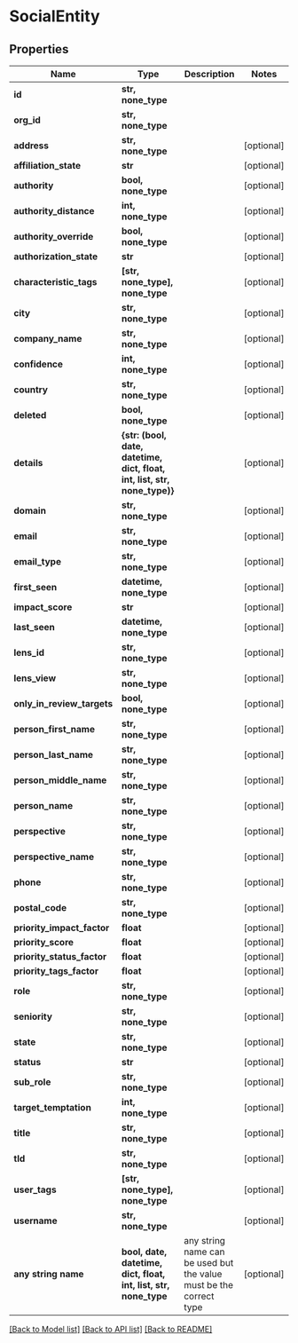 # SocialEntity


## Properties
Name | Type | Description | Notes
------------ | ------------- | ------------- | -------------
**id** | **str, none_type** |  | 
**org_id** | **str, none_type** |  | 
**address** | **str, none_type** |  | [optional] 
**affiliation_state** | **str** |  | [optional] 
**authority** | **bool, none_type** |  | [optional] 
**authority_distance** | **int, none_type** |  | [optional] 
**authority_override** | **bool, none_type** |  | [optional] 
**authorization_state** | **str** |  | [optional] 
**characteristic_tags** | **[str, none_type], none_type** |  | [optional] 
**city** | **str, none_type** |  | [optional] 
**company_name** | **str, none_type** |  | [optional] 
**confidence** | **int, none_type** |  | [optional] 
**country** | **str, none_type** |  | [optional] 
**deleted** | **bool, none_type** |  | [optional] 
**details** | **{str: (bool, date, datetime, dict, float, int, list, str, none_type)}** |  | [optional] 
**domain** | **str, none_type** |  | [optional] 
**email** | **str, none_type** |  | [optional] 
**email_type** | **str, none_type** |  | [optional] 
**first_seen** | **datetime, none_type** |  | [optional] 
**impact_score** | **str** |  | [optional] 
**last_seen** | **datetime, none_type** |  | [optional] 
**lens_id** | **str, none_type** |  | [optional] 
**lens_view** | **str, none_type** |  | [optional] 
**only_in_review_targets** | **bool, none_type** |  | [optional] 
**person_first_name** | **str, none_type** |  | [optional] 
**person_last_name** | **str, none_type** |  | [optional] 
**person_middle_name** | **str, none_type** |  | [optional] 
**person_name** | **str, none_type** |  | [optional] 
**perspective** | **str, none_type** |  | [optional] 
**perspective_name** | **str, none_type** |  | [optional] 
**phone** | **str, none_type** |  | [optional] 
**postal_code** | **str, none_type** |  | [optional] 
**priority_impact_factor** | **float** |  | [optional] 
**priority_score** | **float** |  | [optional] 
**priority_status_factor** | **float** |  | [optional] 
**priority_tags_factor** | **float** |  | [optional] 
**role** | **str, none_type** |  | [optional] 
**seniority** | **str, none_type** |  | [optional] 
**state** | **str, none_type** |  | [optional] 
**status** | **str** |  | [optional] 
**sub_role** | **str, none_type** |  | [optional] 
**target_temptation** | **int, none_type** |  | [optional] 
**title** | **str, none_type** |  | [optional] 
**tld** | **str, none_type** |  | [optional] 
**user_tags** | **[str, none_type], none_type** |  | [optional] 
**username** | **str, none_type** |  | [optional] 
**any string name** | **bool, date, datetime, dict, float, int, list, str, none_type** | any string name can be used but the value must be the correct type | [optional]

[[Back to Model list]](../README.md#documentation-for-models) [[Back to API list]](../README.md#documentation-for-api-endpoints) [[Back to README]](../README.md)


